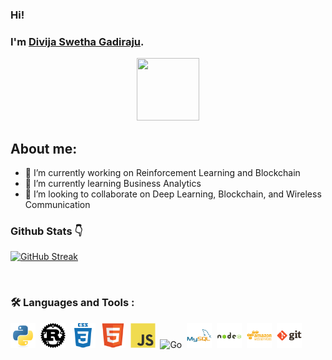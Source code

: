 ### Hi!

### I'm [Divija Swetha Gadiraju](https://github.com/divija-swetha).

<div id="header" align="center">
  <img src="https://media.giphy.com/media/NgurY1o4z080Jfoyzw/giphy.gif" width="100" height="100">
</div>

<!-- :bust_in_silhouette: I'm currently a MS Research student at [IIIT Hyderabad](https://www.iiit.ac.in) working in the field Computer Vision.
 -->
<!-- [![Linkedin: Divija](https://img.shields.io/badge/LinkedIn-Sravya%20vardhani-blue?style=flat-square&logo=Linkedin&logoColor=white&link=https://www.linkedin.com/in/svshivapuja/)](https://www.linkedin.com/in/divijaswetha/) -->
<!--- --->

<!-- <div id="badges" align="center">
  <a href="https://www.linkedin.com/in/divijaswetha/">
    <img src="https://img.shields.io/badge/LinkedIn-blue?style=for-the-badge&logo=linkedin&logoColor=white" alt="LinkedIn Badge"/>
  </a>
  <a href="https://scholar.google.com/citations?user=-bRrFqAAAAAJ&hl=en">
    <img src="https://img.shields.io/badge/Google_scholar-white?style=for-the-badge&logo=google&logoColor=red" alt="Google Scholar Badge"/>
  </a>
  <a href="https://medium.com/@divijaswetha">
    <img src="https://img.shields.io/badge/Medium-black?style=for-the-badge&logo=medium&logoColor=white" alt="Medium Badge"/>
  </a>
  <a href="https://twitter.com/Divija_Swetha">
    <img src="https://img.shields.io/badge/Twitter-blue?style=for-the-badge&logo=twitter&logoColor=white" alt="Twitter Badge"/>
  </a>
</div> -->

 ## About me:
- 🔭 I’m currently working on Reinforcement Learning and Blockchain
- 🌱 I’m currently learning Business Analytics
- 👯 I’m looking to collaborate on Deep Learning, Blockchain, and Wireless Communication


### Github Stats :point_down:
<!-- ### :fire: My Stats : -->
  <div>

[![GitHub Streak](http://github-readme-streak-stats.herokuapp.com?user=divija-swetha&theme=tokyonight_duo&hide_border=true&date_format=M%20j%5B%2C%20Y%5D)](https://git.io/streak-stats)
  <div>

<div id="badges">
  <a >
  <img src="https://komarev.com/ghpvc/?username=divija-swetha&style=flat-square&color=blue" alt=""/>
    </a>
 
 
  
 ### :hammer_and_wrench: Languages and Tools :
  <div>
<!--   <img src="https://github.com/devicons/devicon/blob/master/icons/java/java-original-wordmark.svg" title="Java" alt="Java" width="40" height="40"/>&nbsp;
  <img src="https://github.com/devicons/devicon/blob/master/icons/react/react-original-wordmark.svg" title="React" alt="React" width="40" height="40"/>&nbsp;
<!--   <img src="https://github.com/devicons/devicon/blob/master/icons/spring/spring-original-wordmark.svg" title="Spring" alt="Spring" width="40" height="40"/>&nbsp; -->
  <img src="https://github.com/devicons/devicon/blob/master/icons/python/python-original.svg" title="Python" alt="Python" width="40" height="40"/>&nbsp; 
<!--   <img src="https://github.com/devicons/devicon/blob/master/icons/cpp/cpp-original.svg" title="C++" alt="cpp" width="40" height="40"/>&nbsp; -->
  <img src="https://github.com/devicons/devicon/blob/master/icons/rust/rust-original.svg" title="Rust" alt="Rust " width="40" height="40"/>&nbsp;
  <img src="https://github.com/devicons/devicon/blob/master/icons/css3/css3-plain-wordmark.svg"  title="CSS3" alt="CSS" width="40" height="40"/>&nbsp;
  <img src="https://github.com/devicons/devicon/blob/master/icons/html5/html5-original.svg" title="HTML5" alt="HTML" width="40" height="40"/>&nbsp;
  <img src="https://github.com/devicons/devicon/blob/master/icons/javascript/javascript-original.svg" title="JavaScript" alt="JavaScript" width="40" height="40"/>&nbsp;
<!--   <img src="https://github.com/devicons/devicon/blob/master/icons/firebase/firebase-plain-wordmark.svg" title="Firebase" alt="Firebase" width="40" height="40"/>&nbsp; -->
  <img src="https://github.com/devicons/devicon/blob/master/icons/golang/golang-original.svg" title="Go"  alt="Go" width="40" height="40"/>&nbsp;
  <img src="https://github.com/devicons/devicon/blob/master/icons/mysql/mysql-original-wordmark.svg" title="MySQL"  alt="MySQL" width="40" height="40"/>&nbsp;
  <img src="https://github.com/devicons/devicon/blob/master/icons/nodejs/nodejs-original-wordmark.svg" title="NodeJS" alt="NodeJS" width="40" height="40"/>&nbsp;
  <img src="https://github.com/devicons/devicon/blob/master/icons/amazonwebservices/amazonwebservices-plain-wordmark.svg" title="AWS" alt="AWS" width="40" height="40"/>&nbsp;
  <img src="https://github.com/devicons/devicon/blob/master/icons/git/git-original-wordmark.svg" title="Git" **alt="Git" width="40" height="40"/>
</div>

<!-- 
**divija-swetha/divija-swetha** is a ✨ _special_ ✨ repository because its `README.md` (this file) appears on your GitHub profile.

Here are some ideas to get you started: -->


<!-- - 🤔 I’m looking for help with ...
- 💬 Ask me about ...
- 📫 How to reach me: ...
- 😄 Pronouns: ...
- ⚡ Fun fact: ... -->

